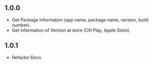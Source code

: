 ## 1.0.0

* Get Package Information (app name, package name, version, build number).
* Get Information of Version at store (CH Play, Apple Store).

## 1.0.1

* Refactor Docs